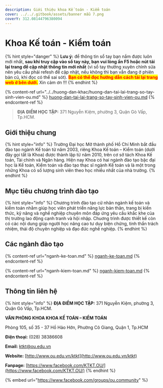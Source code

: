 ```yaml
---
description: Giới thiệu khoa Kế toán - Kiểm toán
cover: ../../.gitbook/assets/banner mẫu 7.png
coverY: 312.08144796380094
---
```


# Khoa Kế toán - Kiểm toán

{% hint style="danger" %}
**Lưu ý:** để thông tin sổ tay bạn nắm được luôn mới nhất, **sau khi truy cập vào sổ tay này, bạn vui lòng ấn F5 hoặc nút tải lại trang để cập nhật thông tin mới nhất** (vì sổ tay thường xuyên chỉnh sửa nên yêu cầu phải refesh để cập nhật, nếu không thì bạn vẫn đang ở phiên bản cũ, khi đọc có thể sai sót). <mark style="color:red;">**Bạn có thể đọc hướng dẫn cách tải lại trang web ở bên dưới.**</mark> Xin cảm ơn !!!
{% endhint %}

{% content-ref url="../../huong-dan-khac/huong-dan-tai-lai-trang-so-tay-sinh-vien-ou.md" %}
[huong-dan-tai-lai-trang-so-tay-sinh-vien-ou.md](../../huong-dan-khac/huong-dan-tai-lai-trang-so-tay-sinh-vien-ou.md)
{% endcontent-ref %}

> **ĐỊA ĐIỂM HỌC TẬP:** 371 Nguyễn Kiệm, phường 3, Quận Gò Vấp, Tp.HCM.

## **Giới thiệu chung**

{% hint style="info" %}
Trường Đại học Mở thành phố Hồ Chí Minh bắt đầu đào tạo ngành Kế toán từ năm 2003, riêng Khoa Kế toán – Kiểm toán (dưới đây gọi tắt là Khoa) được thành lập từ năm 2010, trên cơ sở tách Khoa Kế toán, Tài chính và Ngân hàng. Hiện nay Khoa có hai ngành đào tạo bậc đại học là Kế toán, Kiểm toán và đào tạo thạc sĩ ngành Kế toán và là một trong những Khoa có số lượng sinh viên theo học nhiều nhất của nhà trường.
{% endhint %}

## Mục tiêu chương trình đào tạo

{% hint style="info" %}
Chương trình đào tạo cử nhân ngành kế toán và kiểm toán nhằm giúp học viên phát triển năng lực bản thân, trang bị kiến thức, kỹ năng và nghề nghiệp chuyên môn đáp ứng yêu cầu khắc khe của thị trường lao động cạnh tranh và hội nhập. Chuơng trình được thiết kế còn có các nội dung giúp người học nâng cao tư duy biện chứng, tinh thần trách nhiệm, thái độ chuyên nghiệp và đạo đức nghề nghiệp.
{% endhint %}

## Các ngành đào tạo

{% content-ref url="nganh-ke-toan.md" %}
[nganh-ke-toan.md](nganh-ke-toan.md)
{% endcontent-ref %}

{% content-ref url="nganh-kiem-toan.md" %}
[nganh-kiem-toan.md](nganh-kiem-toan.md)
{% endcontent-ref %}

## Thông tin liên hệ

{% hint style="info" %}
**ĐỊA ĐIỂM HỌC TẬP:** 371 Nguyễn Kiệm, phường 3, Quận Gò Vấp, Tp.HCM.

**VĂN PHÒNG KHOA KHOA KẾ TOÁN – KIỂM TOÁN**

Phòng 105, số 35 - 37 Hồ Hảo Hớn, Phường Cô Giang, Quận 1, Tp.HCM

**Điện thoại:** (028) 38386608

**Email:** ktkt@ou.edu.vn

**Website:** [http://www.ou.edu.vn/ktkt](http://www.ou.edu.vn/ktkt)

**Fanpage:** [https://www.facebook.com/KTKT.OU/](https://www.facebook.com/KTKT.OU/)
{% endhint %}

{% embed url="https://www.facebook.com/groups/ou.community" %}
